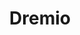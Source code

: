 ---
draft: false
title: Dremio
content:
  id: dremio
  name: Dremio
  logo: /images/applications/analytics/dremio/logo.png
  website: https://www.dremio.com/
  iframe_website: /website-iframe/applications/analytics/dremio
  dashboardImage: /images/applications/analytics/dremio/screenshot-1.png
  short_description: The Easy and Open Data Lakehouse Self-service analytics with data warehouse functionality and data lake flexibility across all your data.
  description: Dremio is an open and easy data lakehouse, providing self-service SQL analytics, data warehouse performance and functionality, and data lake flexibility across all of your data. Hundreds of organizations, including 3 of the Fortune 5, use Dremio to deliver mission-critical BI on the data lake. As the original creator of Apache Arrow, Dremio is on a mission to reinvent SQL for data lakes and meet customers where they are in their cloud journey.
  features:
    - title: Self–Service Analytics
      description: Unified data access, modern and intuitive U/I, semantic layer, and built for SQL.
    - title: Open Data, No Lock-In
      description: Based on community-driven standards, including Apache Arrow, Apache Iceberg and Apache Parquet.
    - title: Sub-Second Performance at 1/10th the Cost
      description: Lightning-fast queries, high concurrency, and no expensive data copies to manage.
    - title: Unified View of Data
      description: Easily connect to all of your data sources and expose the data through a unified business-friendly data model. Unified data improves data discovery, ensures consistent reporting and enables governed self-service data access.
  screenshots:
    - /images/applications/analytics/dremio/screenshot-1.png
    - /images/applications/analytics/dremio/screenshot-2.webp
---